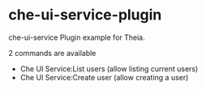 # che-ui-service-plugin
che-ui-service Plugin example for Theia.

2 commands are available
- Che UI Service:List users (allow listing current users)
- Che UI Service:Create user (allow creating a user)
